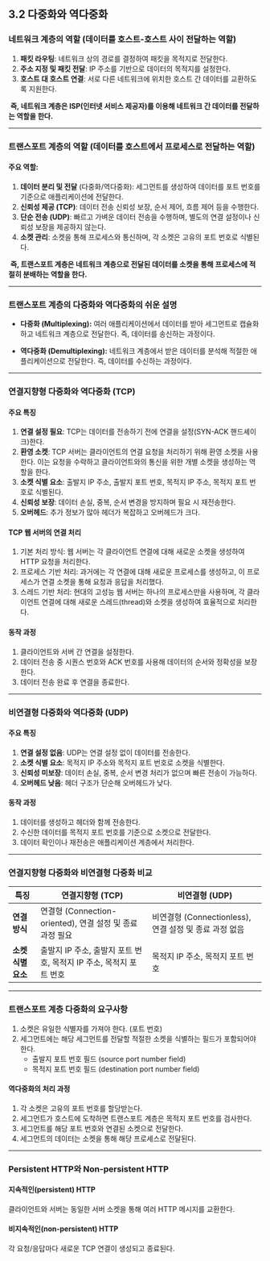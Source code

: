 ## 3.2 다중화와 역다중화

### 네트워크 계층의 역할 (데이터를 호스트-호스트 사이 전달하는 역할)

1. **패킷 라우팅**: 네트워크 상의 경로를 결정하여 패킷을 목적지로 전달한다.
2. **주소 지정 및 패킷 전달**: IP 주소를 기반으로 데이터의 목적지를 설정한다.
3. **호스트 대 호스트 연결**: 서로 다른 네트워크에 위치한 호스트 간 데이터를 교환하도록 지원한다.

 **즉, 네트워크 계층은 ISP(인터넷 서비스 제공자)를 이용해 네트워크 간 데이터를 전달하는 역할을 한다.**

---

### 트랜스포트 계층의 역할 (데이터를 호스트에서 프로세스로 전달하는 역할)

#### 주요 역할:

1. **데이터 분리 및 전달** (다중화/역다중화): 세그먼트를 생성하여 데이터를 포트 번호를 기준으로 애플리케이션에 전달한다.
2. **신뢰성 제공 (TCP)**: 데이터 전송 신뢰성 보장, 순서 제어, 흐름 제어 등을 수행한다.
3. **단순 전송 (UDP)**: 빠르고 가벼운 데이터 전송을 수행하며, 별도의 연결 설정이나 신뢰성 보장을 제공하지 않는다.
4. **소켓 관리**: 소켓을 통해 프로세스와 통신하며, 각 소켓은 고유의 포트 번호로 식별된다.

 **즉, 트랜스포트 계층은 네트워크 계층으로 전달된 데이터를 소켓을 통해 프로세스에 적절히 분배하는 역할을 한다.**

---

### 트랜스포트 계층의 다중화와 역다중화의 쉬운 설명

- **다중화 (Multiplexing):** 여러 애플리케이션에서 데이터를 받아 세그먼트로 캡슐화하고 네트워크 계층으로 전달한다. 즉, 데이터를 송신하는 과정이다.

- **역다중화 (Demultiplexing):** 네트워크 계층에서 받은 데이터를 분석해 적절한 애플리케이션으로 전달한다. 즉, 데이터를 수신하는 과정이다.

---

### 연결지향형 다중화와 역다중화 (TCP)

#### 주요 특징

1. **연결 설정 필요**: TCP는 데이터를 전송하기 전에 연결을 설정(SYN-ACK 핸드셰이크)한다.
2. **환영 소켓**: TCP 서버는 클라이언트의 연결 요청을 처리하기 위해 환영 소켓을 사용한다. 이는 요청을 수락하고 클라이언트와의 통신을 위한 개별 소켓을 생성하는 역할을 한다.
3. **소켓 식별 요소**: 출발지 IP 주소, 출발지 포트 번호, 목적지 IP 주소, 목적지 포트 번호로 식별된다.
4. **신뢰성 보장**: 데이터 손실, 중복, 순서 변경을 방지하며 필요 시 재전송한다.
5. **오버헤드**: 추가 정보가 많아 헤더가 복잡하고 오버헤드가 크다.

#### TCP 웹 서버의 연결 처리
1. 기본 처리 방식: 웹 서버는 각 클라이언트 연결에 대해 새로운 소켓을 생성하여 HTTP 요청을 처리한다.
2. 프로세스 기반 처리: 과거에는 각 연결에 대해 새로운 프로세스를 생성하고, 이 프로세스가 연결 소켓을 통해 요청과 응답을 처리했다.
3. 스레드 기반 처리: 현대의 고성능 웹 서버는 하나의 프로세스만을 사용하며, 각 클라이언트 연결에 대해 새로운 스레드(thread)와 소켓을 생성하여 효율적으로 처리한다.

#### 동작 과정

1. 클라이언트와 서버 간 연결을 설정한다.
2. 데이터 전송 중 시퀀스 번호와 ACK 번호를 사용해 데이터의 순서와 정확성을 보장한다.
3. 데이터 전송 완료 후 연결을 종료한다.

---

### 비연결형 다중화와 역다중화 (UDP)

#### 주요 특징

1. **연결 설정 없음**: UDP는 연결 설정 없이 데이터를 전송한다.
2. **소켓 식별 요소**: 목적지 IP 주소와 목적지 포트 번호로 소켓을 식별한다.
3. **신뢰성 미보장**: 데이터 손실, 중복, 순서 변경 처리가 없으며 빠른 전송이 가능하다.
4. **오버헤드 낮음**: 헤더 구조가 단순해 오버헤드가 낮다.

#### 동작 과정

1. 데이터를 생성하고 헤더와 함께 전송한다.
2. 수신한 데이터를 목적지 포트 번호를 기준으로 소켓으로 전달한다.
3. 데이터 확인이나 재전송은 애플리케이션 계층에서 처리한다.

---

### 연결지향형 다중화와 비연결형 다중화 비교

| **특징**          | **연결지향형 (TCP)**                             | **비연결형 (UDP)**                          |
|-------------------|-------------------------------------------|---------------------------------------|
| **연결 방식**      | 연결형 (Connection-oriented), 연결 설정 및 종료 과정 필요 | 비연결형 (Connectionless), 연결 설정 및 종료 과정 없음 |
| **소켓 식별 요소** | 출발지 IP 주소, 출발지 포트 번호, 목적지 IP 주소, 목적지 포트 번호 | 목적지 IP 주소, 목적지 포트 번호                    |

---

### 트랜스포트 계층 다중화의 요구사항

1. 소켓은 유일한 식별자를 가져야 한다. (포트 번호)
2. 세그먼트에는 해당 세그먼트를 전달할 적절한 소켓을 식별하는 필드가 포함되어야 한다.
   - 출발지 포트 번호 필드 (source port number field)
   - 목적지 포트 번호 필드 (destination port number field)

#### 역다중화의 처리 과정

1. 각 소켓은 고유의 포트 번호를 할당받는다.
2. 세그먼트가 호스트에 도착하면 트랜스포트 계층은 목적지 포트 번호를 검사한다.
3. 세그먼트를 해당 포트 번호와 연결된 소켓으로 전달한다.
4. 세그먼트의 데이터는 소켓을 통해 해당 프로세스로 전달된다.

---

### Persistent HTTP와 Non-persistent HTTP

#### 지속적인(persistent) HTTP

클라이언트와 서버는 동일한 서버 소켓을 통해 여러 HTTP 메시지를 교환한다.

#### 비지속적인(non-persistent) HTTP

각 요청/응답마다 새로운 TCP 연결이 생성되고 종료된다.

